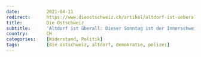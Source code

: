 ```yaml
---
date:          2021-04-11
redirect:      https://www.dieostschweiz.ch/artikel/altdorf-ist-ueberall-dieser-sonntag-ist-der-innerschweiz-gewidmet-BmL9BnO
title:         Die Ostschweiz
subtitle:      'Altdorf ist überall: Dieser Sonntag ist der Innerschweiz gewidmet'
country:       CH
categories:    [Widerstand, Politik]
tags:          [die ostschweiz, altdorf, demokratie, polizei]
---
```

